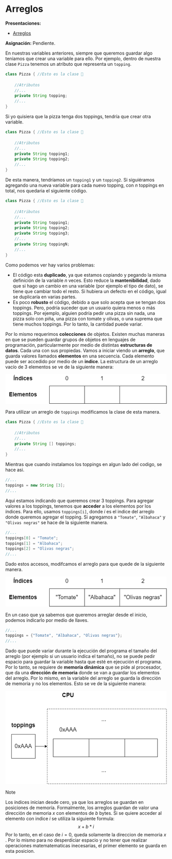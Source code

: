 # Arreglos
 
**Presentaciones:**
 
- [Arreglos](https://github.com/sivanahamer/programacion-1/blob/main/06-Arreglos/pres/10-Arrays.pdf)
 
**Asignación:** Pendiente.
 
En nuestras variables anteriores, siempre que queremos guardar algo teniamos que crear una variable para ello. Por ejemplo, dentro de nuestra clase `Pizza` tenemos un atributo que representa un `topping`.
 
```java
class Pizza { //Esto es la clase 🍕
 
    //Atributos
    //...
    private String topping;
    //...
}
```
 
Si yo quisiera que la pizza tenga dos toppings, tendría que crear otra variable.
 
```java
class Pizza { //Esto es la clase 🍕
 
    //Atributos
    //...
    private String topping1;
    private String topping2;
    //...
}
```
 
De esta manera, tendríamos un `topping1` y un `topping2`. Si siguiéramos agregando una nueva variable para cada nuevo topping, con $n$ toppings en total, nos quedaria el siguiente código.
 
```java
class Pizza { //Esto es la clase 🍕
 
    //Atributos
    //...
    private String topping1;
    private String topping2;
    private String topping3;
    //...
    private String toppingN;
    //...
}
```
 
Como podemos ver hay varios problemas:
 
- El código esta **duplicado**, ya que estamos copiando y pegando la misma definición de la variable $n$ veces. Esto reduce la **mantenibilidad**, dado que si hago un cambio en una variable (por ejemplo el tipo de dato), se tiene que cambiar todo el resto. Si hubiera un defecto en el código, igual se duplicaría en varias partes.
- Es poco **robusto** el código, debido a que solo acepta que se tengan dos toppings. Pero, podría suceder que un usuario quiera menos o más toppings. Por ejemplo, alguien podría pedir una pizza sin nada, una pizza solo con piña, una pizza con tomate y olivas, o una suprema que tiene muchos toppings. Por lo tanto, la cantidad puede variar.
 
Por lo mismo requerimos **colecciones** de objetos. Existen muchas maneras en que se pueden guardar grupos de objetos en lenguajes de programación, particularmente por medio de distintas **estructuras de datos**. Cada una con sus propiedas. Vamos a iniciar viendo un **arreglo**, que guarda valores llamados **elementos** en una secuencia. Cada elemento puede ser accedido por medio de un **indice**. La estructura de un arreglo vacío de 3 elementos se ve de la siguiente manera:
 
![Arreglo vacio](./img/empty.png)
 
Para utilizar un arreglo de `toppings` modificamos la clase de esta manera.
 
```java
class Pizza { //Esto es la clase 🍕
 
    //Atributos
    //...
    private String [] toppings;
    //...
}
```
 
Mientras que cuando instalamos los toppings en algun lado del codigo, se hace asi.
 
```java
//...
toppings = new String [3];
//...
```
 
Aqui estamos indicando que queremos crear 3 toppings. Para agregar valores a los toppings, tenemos que **acceder** a los elementos por los índices. Para ello, usamos `toppings[i]`, donde $i$ es el indice del arreglo donde queremos agregar el topping. Si agregamos a `"Tomate"`, `"Albahaca"` y `"Olivas negras"` se hace de la siguiente manera.
 
```java
//...
toppings[0] = "Tomate";
toppings[1] = "Albahaca";
toppings[2] = "Olivas negras";
//...
```

Dado estos accesos, modifcamos el arreglo para que quede de la siguiente manera.

![Pizza elementos](./img/pizza.png)

En un caso que ya sabemos que queremos arreglar desde el inicio, podemos indicarlo por medio de llaves.

```java
//...
toppings = {"Tomate", "Albahaca", "Olivas negras"};
//...
```

Dado que puede variar durante la ejecución del programa el tamaño del arreglo (por ejemplo si un usuario indica el tamaño), no se puede pedir espacio para guardar la variable hasta que esté en ejecución el programa. Por lo tanto, se requiere de **memoria dinámica** que se pide al procesador, que da una **dirección de memoria** donde se van a guardar los elementos del arreglo. Por lo mismo, en la variable del arreglo se guarda la dirección de memoria y no los elementos. Esto se ve de la siguiente manera:

![Memory](./img/memory.png)

> [!NOTE]
> Los índices inician desde cero, ya que los arreglos se guardan en posiciones de memoría. Formalmente, los arreglos guardan de valor una dirección de memoria $x$ con elementos de $b$ bytes. Si se quiere acceder al elemento con indice $i$ se utiliza la siguiente formula:
> $$ x + b * i$$
> Por lo tanto, en el caso de $i=0$, queda solamente la direccion de memoria $x$ . Por lo mismo para no desperdiciar espacio y no tener que realizar operaciones matematematicas inecesarias, el primer elemento se guarda en esta posicion.


<!-- ARRAY FOR A RESTAURANT SEETING TO DETERMINE IF THERE IS A SPACE OR NOT FOR THE PIZZA. -->
